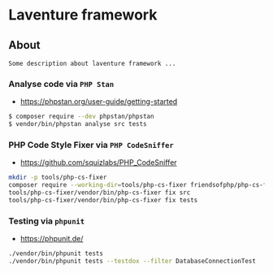 # Laventure framework

## About 
```
Some description about laventure framework ...
```

### Analyse code via ```PHP Stan```
- https://phpstan.org/user-guide/getting-started
```bash
$ composer require --dev phpstan/phpstan
$ vendor/bin/phpstan analyse src tests
```



### PHP Code Style Fixer via ```PHP CodeSniffer```
- https://github.com/squizlabs/PHP_CodeSniffer
```bash
mkdir -p tools/php-cs-fixer
composer require --working-dir=tools/php-cs-fixer friendsofphp/php-cs-fixer
tools/php-cs-fixer/vendor/bin/php-cs-fixer fix src
tools/php-cs-fixer/vendor/bin/php-cs-fixer fix tests
```


### Testing via ```phpunit```
- https://phpunit.de/
```bash
./vendor/bin/phpunit tests
./vendor/bin/phpunit tests --testdox --filter DatabaseConnectionTest
```

